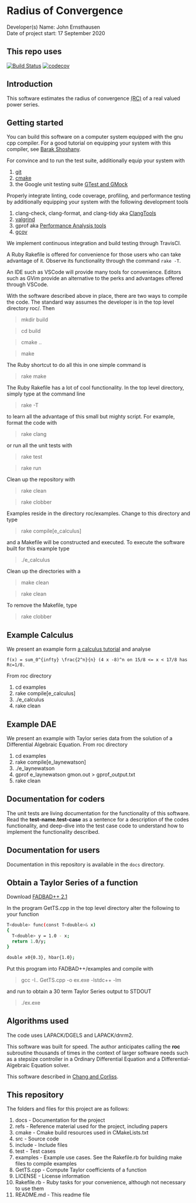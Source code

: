 # Radius of Convergence

Developer(s) Name: John Ernsthausen<br>
Date of project start: 17 September 2020

## This repo uses

[![Build Status](https://circleci.com/gh/JohnErnsthausen/roc.svg?style=shield)](https://app.circleci.com/pipelines/github/JohnErnsthausen)
[![codecov](https://codecov.io/gh/JohnErnsthausen/roc/branch/master/graph/badge.svg?token=LOCPRRBW3T)](https://codecov.io/gh/JohnErnsthausen/roc)

## Introduction

This software estimates the radius of convergence [(RC)](https://en.wikipedia.org/wiki/Radius_of_convergence#:~:text=The%20radius%20of%20convergence%20of%20a%20power%20series%20%C6%92%20centered,called%20the%20disk%20of%20convergence.) of a real valued power series.

## Getting started

You can build this software on a computer system equipped with the gnu cpp compiler. For a good
tutorial on equipping your system with this compiler, see
[Barak Shoshany](http://baraksh.com/CSE701/notes.php#visual-studio-code).

For convince and to run the test suite, additionally equip your system with

1. [git](https://git-scm.com/downloads)
1. [cmake](https://cmake.org/download)
1. the Google unit testing suite [GTest and GMock](https://github.com/google/googletest)

Properly integrate linting, code coverage, profiling, and performance testing by
additionally equipping your system with the following development tools

1. clang-check, clang-format, and clang-tidy aka [ClangTools](http://clang.llvm.org/docs/ClangTools.html)
1. [valgrind](https://valgrind.org)
1. gprof aka [Performance Analysis tools](https://en.wikipedia.org/wiki/List_of_performance_analysis_tools)
1. [gcov](https://en.wikipedia.org/wiki/Gcov)

We implement continuous integration and build testing through TravisCI.

A Ruby Rakefile is offered for convenience for those users who can take advantage of it. Observe its
functionality through the command `rake -T`.

An IDE such as VSCode will provide many tools for convenience. Editors such as GVim
provide an alternative to the perks and advantages offered through VSCode.

With the software described above in place, there are two ways to compile the code. The standard way assumes
the developer is in the top level directory roc/. Then

> mkdir build

> cd build

> cmake ..

> make

The Ruby shortcut to do all this in one simple command is

> rake make

The Ruby Rakefile has a lot of cool functionality. In the top level directory, simply type at the command
line

> rake -T

to learn all the advantage of this small but mighty script. For example, format the code with

> rake clang

or run all the unit tests with

> rake test

> rake run

Clean up the repository with

> rake clean

> rake clobber

Examples reside in the directory roc/examples. Change to this directory and type

> rake compile[e_calculus]

and a Makefile will be constructed and executed. To execute the software built for this example type

> ./e_calculus

Clean up the directories with a

> make clean

> rake clean

To remove the Makefile, type

> rake clobber

## Example Calculus

We present an example form [a calculus tutorial](https://tutorial.math.lamar.edu/Classes/CalcII/PowerSeries.aspx)
and analyse

```
f(x) = sum_0^{infty} \frac{2^n}{n} (4 x -8)^n on 15/8 <= x < 17/8 has Rc=1/8.
```

From roc directory

1. cd examples
2. rake compile[e_calculus]
3. ./e_calculus
4. rake clean

## Example DAE

We present an example with Taylor series data from the solution of a Differential Algebraic Equation. From roc directory 

1. cd examples
2. rake compile[e_laynewatson]
3. ./e_laynewatson
4. gprof e_laynewatson gmon.out > gprof_output.txt
4. rake clean

## Documentation for coders

The unit tests are living documentation for the functionality of this software. Read the __test-name.test-case__
as a sentence for a description of the codes functionality, and deep-dive into the test case code to understand
how to implement the functionality described.

## Documentation for users

Documentation in this repository is available in the `docs` directory.

## Obtain a Taylor Series of a function 

Download [FADBAD++ 2.1](http://www.fadbad.com/fadbad.html)

In the program GetTS.cpp in the top level directory alter the following to your function

```bash
T<double> func(const T<double>& x)
{
  T<double> y = 1.0 - x;
  return 1.0/y;
}
```

```bash
double x0{0.3}, hbar{1.0};
```

Put this program into FADBAD++/examples and compile with

> gcc -I.. GetTS.cpp -o ex.exe -lstdc++ -lm

and run to obtain a 30 term Taylor Series output to STDOUT

> ./ex.exe


## Algorithms used

The code uses LAPACK/DGELS and LAPACK/dnrm2.

This software was built for speed. The
author anticipates calling the __roc__ subroutine thousands of times in the context
of larger software needs such as a stepsize controller in a Ordinary Differential Equation
and a Differential-Algebraic Equation solver.

This software described in [Chang and Corliss](https://dl.acm.org/doi/pdf/10.1145/355993.355995).

## This repository

The folders and files for this project are as follows:

1. docs - Documentation for the project
2. refs - Reference material used for the project, including papers
3. cmake - Cmake build resources used in CMakeLists.txt
4. src - Source code
5. include - Include files
6. test - Test cases
7. examples - Example use cases. See the Rakefile.rb for building make files to compile examples
8. GetTS.cpp - Compute Taylor coefficients of a function
9. LICENSE - License information
10. Rakefile.rb - Ruby tasks for your convenience, although not necessary to use them
11. README.md - This readme file

